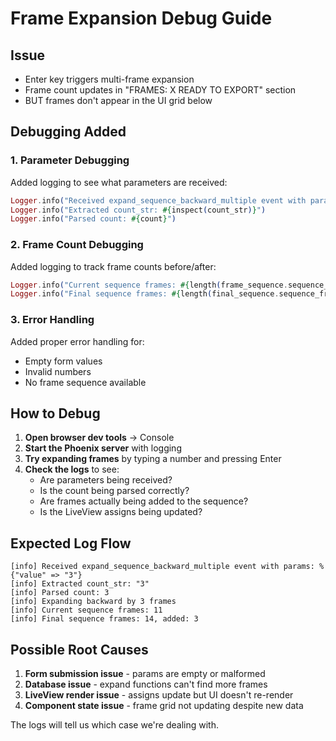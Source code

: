 # Frame Expansion Debug Guide

## Issue
- Enter key triggers multi-frame expansion
- Frame count updates in "FRAMES: X READY TO EXPORT" section
- BUT frames don't appear in the UI grid below

## Debugging Added

### 1. Parameter Debugging
Added logging to see what parameters are received:
```elixir
Logger.info("Received expand_sequence_backward_multiple event with params: #{inspect(params)}")
Logger.info("Extracted count_str: #{inspect(count_str)}")
Logger.info("Parsed count: #{count}")
```

### 2. Frame Count Debugging
Added logging to track frame counts before/after:
```elixir
Logger.info("Current sequence frames: #{length(frame_sequence.sequence_frames)}")
Logger.info("Final sequence frames: #{length(final_sequence.sequence_frames)}, added: #{total_added}")
```

### 3. Error Handling
Added proper error handling for:
- Empty form values
- Invalid numbers
- No frame sequence available

## How to Debug

1. **Open browser dev tools** → Console
2. **Start the Phoenix server** with logging
3. **Try expanding frames** by typing a number and pressing Enter
4. **Check the logs** to see:
   - Are parameters being received? 
   - Is the count being parsed correctly?
   - Are frames actually being added to the sequence?
   - Is the LiveView assigns being updated?

## Expected Log Flow
```
[info] Received expand_sequence_backward_multiple event with params: %{"value" => "3"}
[info] Extracted count_str: "3"
[info] Parsed count: 3
[info] Expanding backward by 3 frames
[info] Current sequence frames: 11
[info] Final sequence frames: 14, added: 3
```

## Possible Root Causes

1. **Form submission issue** - params are empty or malformed
2. **Database issue** - expand functions can't find more frames
3. **LiveView render issue** - assigns update but UI doesn't re-render  
4. **Component state issue** - frame grid not updating despite new data

The logs will tell us which case we're dealing with.